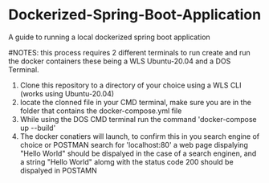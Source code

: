 # Dockerized-Spring-Boot-Application

A guide to running a local dockerized spring boot application

#NOTES: this process requires 2 different terminals to run create and run the docker containers these being a WLS Ubuntu-20.04 and a DOS Terminal. 

1. Clone this repository to a directory of your choice using a WLS CLI (works using Ubuntu-20.04)
2. locate the clonned file in your CMD terminal, make sure you are in the folder that contains the docker-compose.yml file 
3. While using the DOS CMD terminal run the command 'docker-compose up --build' 
4. The docker conatiers will launch, to confirm this in you search engine of choice or POSTMAN search for 'localhost:80' a web page dispalying "Hello World" should be dispalyed in the case of a search enginen, and a string "Hello World" alomg with the status code 200 should be dispalyed in POSTAMN 

